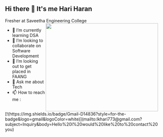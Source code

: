 ## Hi there 👋 It's me Hari Haran

Fresher at Saveetha Engineering College
<img align="right" width="370" height="290" src="https://miro.medium.com/v2/resize:fit:1360/1*zVnWJtyGOX_kUIDm6ccCfQ.gif">
- 🌱 I’m currently learning DSA
- 👯 I’m looking to collaborate on Software Development
- 🤔 I’m looking out to get placed in FAANG
- 💬 Ask me about Tech
- 📫 How to reach me :
<br/>
[!(https://img.shields.io/badge/Gmail-D14836?style=for-the-badge&logo=gmail&logoColor=white)](mailto:lkhari773@gmail.com?subject=Inquiry&body=Hello%20I%20would%20like%20to%20contact%20you)

